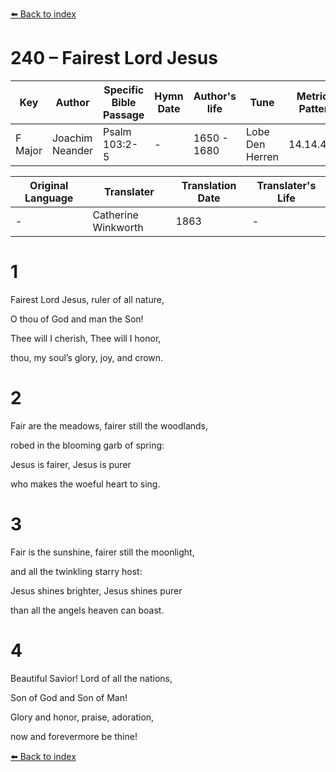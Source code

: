 [⬅️ Back to index](../README.md)

# 240 – Fairest Lord Jesus

Key | Author   | Specific Bible Passage     |Hymn Date |Author's life |Tune |Metrical Pattern   |Composer/Source                                                                                        
-- | --------- | ---------------------------|----------|--------------|-----|-------------------|-------------   
F Major  | Joachim Neander      | Psalm 103:2-5 | -  | 1650 - 1680 | Lobe Den Herren | 14.14.4.7.8 | Chorale Book for England, 1863 

Original Language | Translater | Translation Date   | Translater's Life     
----------------- | --------- | --------------------|-------------   
\-  | Catherine Winkworth      | 1863 | -  | 1827 - 1878 



# 1

Fairest Lord Jesus, ruler of all nature,

O thou of God and man the Son!

Thee will I cherish, Thee will I honor,

thou, my soul’s glory, joy, and crown.



# 2

Fair are the meadows, fairer still the woodlands,

robed in the blooming garb of spring:

Jesus is fairer, Jesus is purer

who makes the woeful heart to sing.



# 3

Fair is the sunshine, fairer still the moonlight,

and all the twinkling starry host:

Jesus shines brighter, Jesus shines purer

than all the angels heaven can boast.



# 4

Beautiful Savior! Lord of all the nations,

Son of God and Son of Man!

Glory and honor, praise, adoration,

now and forevermore be thine!

[⬅️ Back to index](../README.md)
